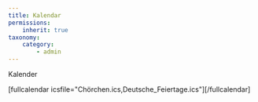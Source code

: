 ```yaml
---
title: Kalendar
permissions:
    inherit: true
taxonomy:
    category:
        - admin
---
```


Kalender

[fullcalendar icsfile="Chörchen.ics,Deutsche_Feiertage.ics"][/fullcalendar]
